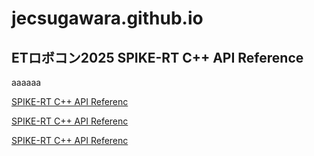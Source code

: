 # jecsugawara.github.io

## ETロボコン2025 SPIKE-RT C++ API Reference
aaaaaa

[SPIKE-RT C++ API Referenc](https://jecsugawara.github.io/)

[SPIKE-RT C++ API Referenc](https://jecsugawara.github.io/SPIKE-RT_C++_API_Reference/index.html)

[SPIKE-RT C++ API Referenc](https://jecsugawara.github.io/SPIKE-RT_C++_API_Reference)
